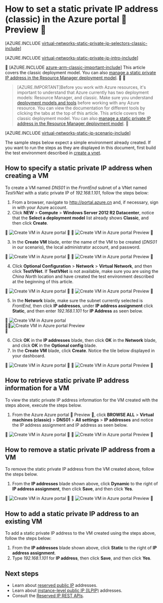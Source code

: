 <properties 
   pageTitle="How to set a static private IP in classic mode using the Azure Portal| Azure"
   description="Understanding static private IPs and how to manage them in classic mode using the Azure portal"
   services="virtual-network"
   documentationCenter="na"
   authors="jimdial"
   manager="carmonm"
   editor="tysonn"
   tags="azure-service-management"
/>
<tags 
   ms.service="virtual-network"
   ms.devlang="na"
   ms.topic="article"
   ms.tgt_pltfrm="na"
   ms.workload="infrastructure-services"
   ms.date="02/04/2016"
   wacn.date=""
   ms.author="jdial" />

# How to set a static private IP address (classic) in the Azure portal  Preview 

[AZURE.INCLUDE [virtual-networks-static-private-ip-selectors-classic-include](../../includes/virtual-networks-static-private-ip-selectors-classic-include.md)]

[AZURE.INCLUDE [virtual-networks-static-private-ip-intro-include](../../includes/virtual-networks-static-private-ip-intro-include.md)]


[AZURE.INCLUDE [azure-arm-classic-important-include](../../includes/azure-arm-classic-important-include.md)] This article covers the classic deployment model. You can also [manage a static private IP address in the Resource Manager deployment model](/documentation/articles/virtual-networks-static-private-ip-arm-pportal/).


>[AZURE.IMPORTANT]Before you work with Azure resources, it's important to understand that Azure currently has two deployment models: Resource Manager, and classic. Make sure you understand [deployment models and tools](/documentation/articles/azure-classic-rm/) before working with any Azure resource. You can view the documentation for different tools by clicking the tabs at the top of this article. This article covers the classic deployment model. You can also [manage a static private IP address in the Resource Manager deployment model](/documentation/articles/virtual-networks-static-private-ip-arm-pportal/).


[AZURE.INCLUDE [virtual-networks-static-ip-scenario-include](../../includes/virtual-networks-static-ip-scenario-include.md)]

The sample steps below expect a simple environment already created. If you want to run the steps as they are displayed in this document, first build the test environment described in [create a vnet](/documentation/articles/virtual-networks-create-vnet-classic-pportal/).

## How to specify a static private IP address when creating a VM
To create a VM named *DNS01* in the *FrontEnd* subnet of a VNet named *TestVNet* with a static private IP of *192.168.1.101*, follow the steps below:

1. From a browser, navigate to http://portal.azure.cn and, if necessary, sign in with your Azure account.
2. Click **NEW** > **Compute** > **Windows Server 2012 R2 Datacenter**, notice that the **Select a deployment model** list already shows **Classic**, and then click **Create**.


	![Create VM in Azure portal](./media/virtual-networks-static-ip-classic-pportal/figure01.png)


	![Create VM in Azure portal Preview](./media/virtual-networks-static-ip-classic-pportal/figure01.png)


3. In the **Create VM** blade, enter the name of the VM to be created (*DNS01* in our scenario), the local administrator account, and password.


	![Create VM in Azure portal](./media/virtual-networks-static-ip-classic-pportal/figure02.png)


	![Create VM in Azure portal Preview](./media/virtual-networks-static-ip-classic-pportal/figure02.png)


4. Click **Optional Configuration** > **Network** > **Virtual Network**, and then click **TestVNet**. If **TestVNet** is not available, make sure you are using the *China North* location and have created the test environment described at the beginning of this article.


	![Create VM in Azure portal](./media/virtual-networks-static-ip-classic-pportal/figure03.png)


	![Create VM in Azure portal Preview](./media/virtual-networks-static-ip-classic-pportal/figure03.png)


5. In the **Network** blade, make sure the subnet currently selected is *FrontEnd*, then click **IP addresses**, under **IP address assignment** click **Static**, and then enter *192.168.1.101* for **IP Address** as seen below.


	![Create VM in Azure portal](./media/virtual-networks-static-ip-classic-pportal/figure04.png)	


	![Create VM in Azure portal Preview](./media/virtual-networks-static-ip-classic-pportal/figure04.png)	


6. Click **OK** in the **IP addresses** blade, then click **OK** in the **Network** blade, and click **OK** in the **Optional config** blade.
7. In the **Create VM** blade, click **Create**. Notice the tile below displayed in your dashboard.


	![Create VM in Azure portal](./media/virtual-networks-static-ip-classic-pportal/figure05.png)


	![Create VM in Azure portal Preview](./media/virtual-networks-static-ip-classic-pportal/figure05.png)


## How to retrieve static private IP address information for a VM

To view the static private IP address information for the VM created with the steps above, execute the steps below.

1. From the Azure Azure portal  Preview , click **BROWSE ALL** > **Virtual machines (classic)** > **DNS01** > **All settings** > **IP addresses** and notice the IP address assignment and IP address as seen below.


	![Create VM in Azure portal](./media/virtual-networks-static-ip-classic-pportal/figure06.png)


	![Create VM in Azure portal Preview](./media/virtual-networks-static-ip-classic-pportal/figure06.png)


## How to remove a static private IP address from a VM
To remove the static private IP address from the VM created above, follow the steps below.
	
1. From the **IP addresses** blade shown above, click **Dynamic** to the right of **IP address assignment**, then click **Save**, and then click **Yes**.


	![Create VM in Azure portal](./media/virtual-networks-static-ip-classic-pportal/figure07.png)


	![Create VM in Azure portal Preview](./media/virtual-networks-static-ip-classic-pportal/figure07.png)


## How to add a static private IP address to an existing VM
To add a static private IP address to the VM created using the steps above, follow the steps below:

1. From the **IP addresses** blade shown above, click **Static** to the right of **IP address assignment**.
2. Type *192.168.1.101* for **IP address**, then click **Save**, and then click **Yes**.

## Next steps

- Learn about [reserved public IP](/documentation/articles/virtual-networks-reserved-public-ip/) addresses.
- Learn about [instance-level public IP (ILPIP)](/documentation/articles/virtual-networks-instance-level-public-ip/) addresses.
- Consult the [Reserved IP REST APIs](https://msdn.microsoft.com/zh-cn/library/azure/dn722420.aspx).